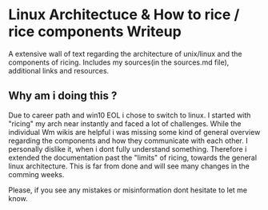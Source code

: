 # Linux Architectuce & How to rice / rice components Writeup
A extensive wall of text regarding the architecture of unix/linux and the components of ricing. 
Includes my sources(in the sources.md file), additional links and resources.

## Why am i doing this ?
Due to career path and win10 EOL i chose to switch to linux. I started with "ricing" my arch near instantly and faced a lot of challenges. While the individual Wm wikis are helpful i was missing some kind of general overview regarding the components and how they communicate with each other. I personally dislike it, when i dont fully understand something. Therefore i extended the documentation past the "limits" of ricing, towards the general linux architecture. This is far from done and will see many changes in the comming weeks.

Please, if you see any mistakes or misinformation dont hesitate to let me know.
<!-- 
Author: cturpn
File: README.md
Purpose: None really; Quick intro, why i wrote this documentation and what you can expect.
Created: 2025-08-22
Edited: 2025-08-22
-->

